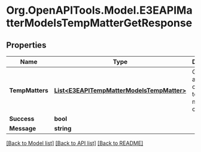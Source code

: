 
# Org.OpenAPITools.Model.E3EAPIMatterModelsTempMatterGetResponse

## Properties

Name | Type | Description | Notes
------------ | ------------- | ------------- | -------------
**TempMatters** | [**List&lt;E3EAPITempMatterModelsTempMatter&gt;**](E3EAPITempMatterModelsTempMatter.md) | Gets or sets a collection of temporary matter objects. | [optional] 
**Success** | **bool** |  | [optional] 
**Message** | **string** |  | [optional] 

[[Back to Model list]](../README.md#documentation-for-models)
[[Back to API list]](../README.md#documentation-for-api-endpoints)
[[Back to README]](../README.md)

